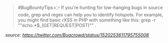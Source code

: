  
> #BugBountyTips 👉 If you're hunting for low-hanging bugs in source code, grep and regex can help you to identify hotspots. 
> For example, you might find basic rXSS in PHP with something like this:
> grep -r ""echo.*\$_\(GET\|REQUEST\|POST\)"" .

*source: https://twitter.com/Bugcrowd/status/1520253611795755008*


